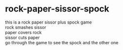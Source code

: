 # rock-paper-sissor-spock
this is a rock paper sissor plus spock game <br>
rock smashes sissor <br>
paper covers rock <br>
sissor cuts paper <br>
go through the game to see the spock and the other one

